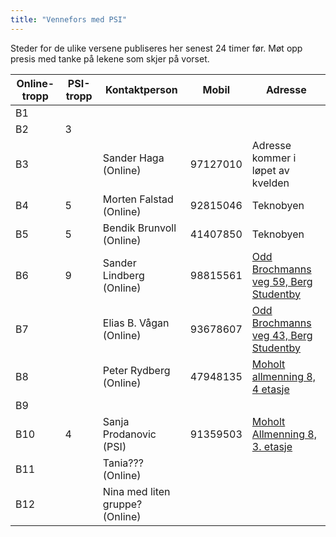 ```yaml
---
title: "Vennefors med PSI"
---
```


Steder for de ulike versene publiseres her senest 24 timer før. Møt opp presis med tanke på lekene som skjer på vorset.

Online-tropp  | PSI-tropp  | Kontaktperson  | Mobil  | Adresse
------------- | ------------- | ------------- | ------------- | -------------
B1  |   |   |   | 
B2  | 3  |   |   | 
B3  |   | Sander Haga (Online)  | 97127010  | Adresse kommer i løpet av kvelden
B4  | 5  | Morten Falstad (Online)  | 92815046  | Teknobyen
B5  | 5  | Bendik Brunvoll (Online)  | 41407850  | Teknobyen
B6  | 9  | Sander Lindberg (Online)  | 98815561   | [Odd Brochmanns veg 59, Berg Studentby](https://www.google.no/maps/place/Odd+Brochmanns+veg+59,+7030+Trondheim/@63.4142169,10.4148294,17z/data=!3m1!4b1!4m5!3m4!1s0x466d31b8a1a0e647:0xd48eca410d4d8005!8m2!3d63.4142145!4d10.4170181)
B7  |   | Elias B. Vågan (Online)  | 93678607  | [Odd Brochmanns veg 43, Berg Studentby](https://www.google.no/maps/place/Odd+Brochmanns+veg+43,+7030+Trondheim/@63.4142169,10.4148294,17z/data=!3m1!4b1!4m5!3m4!1s0x466d31b8a1a0e647:0x447339bfcffa1abf!8m2!3d63.4142145!4d10.4170181)
B8  |   | Peter Rydberg (Online)  |  47948135 | [Moholt allmenning 8, 4 etasje](https://www.google.no/maps/place/Moholt+Allmenning+8,+7050+Trondheim/@63.411392,10.4309013,17z/data=!3m1!4b1!4m5!3m4!1s0x466d31c9f2a40e37:0xf2e422dcc54aee18!8m2!3d63.4113896!4d10.43309)
B9  |   |   |   | 
B10  | 4  | Sanja Prodanovic (PSI)  | 91359503  | [Moholt Allmenning 8, 3. etasje](https://www.google.no/maps/place/Moholt+Allmenning+8,+7050+Trondheim/@63.411392,10.4309013,17z/data=!3m1!4b1!4m5!3m4!1s0x466d31c9f2a40e37:0xf2e422dcc54aee18!8m2!3d63.4113896!4d10.43309)
B11  |   | Tania??? (Online)  |   | 
B12  |   | Nina med liten gruppe? (Online)  |   |